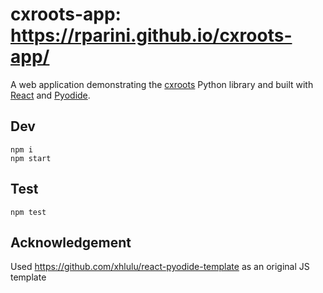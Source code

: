 # cxroots-app: https://rparini.github.io/cxroots-app/

A web application demonstrating the [cxroots](https://github.com/rparini/cxroots) Python library and built with [React](https://reactjs.org/) and [Pyodide](https://pyodide.org/en/stable/).

## Dev

```
npm i
npm start
```

## Test

```
npm test
```

## Acknowledgement

Used https://github.com/xhlulu/react-pyodide-template as an original JS template
